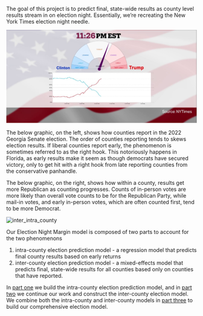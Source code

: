 
The goal of this project is to predict final, state-wide results as county level results stream in on election night. Essentially, we’re recreating the New York Times election night needle.

![Election_Needle](./viz/NYT_needle.JPG)



The below graphic, on the left, shows how counties report in the 2022 Georgia Senate election. The order of counties reporting tends to skews election results. If liberal counties report early, the phenomenon is sometimes referred to as the right hook. This notoriously happens in Florida, as early results make it seem as though democrats have secured victory, only to get hit with a right hook from late reporting counties from the conservative panhandle.

The below graphic, on the right, shows how within a county, results get more Republican as counting progresses. Counts of in-person votes are more likely than overall vote counts to be for the Republican Party, while mail-in votes, and early in-person votes, which are often counted first, tend to be more Democrat.



![inter_intra_county](./viz/inter_intra_county.gif)

Our Election Night Margin model is composed of two parts to account for the two phenomenons  


1. intra-county election prediction model - a regression model that predicts final county results based on early returns
2. inter-county election prediction model - a mixed-effects model that predicts final, state-wide results for all counties based only on counties that have reported.

In [part one](./Predicting_Election_Night_Margin_1.ipynb) we build the intra-county election prediction model, and in [part two](./Predicting_Election_Night_Margin_2.ipynb) we continue our work and construct the inter-county election model. We combine both the intra-county and inter-county models in [part three](./Predicting_Election_Night_Margin_3.ipynb) to build our comprehensive election model. 
